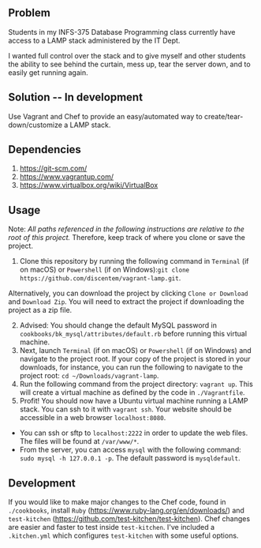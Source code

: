 ## Problem

Students in my INFS-375 Database Programming class currently have access to a LAMP stack administered by the IT Dept.

I wanted full control over the stack and to give myself and other students the ability to see behind the curtain, mess up, tear the server down, and to easily get running again.

## Solution -- In development

Use Vagrant and Chef to provide an easy/automated way to create/tear-down/customize a LAMP stack.

## Dependencies
1. https://git-scm.com/
2. https://www.vagrantup.com/
3. https://www.virtualbox.org/wiki/VirtualBox

## Usage
Note: *All paths referenced in the following instructions are relative to the root of this project.* Therefore, keep track of where you clone or save the project.

1. Clone this repository by running the following command in `Terminal` (if on macOS) or `Powershell` (if on Windows):`git clone https://github.com/discentem/vagrant-lamp.git`.

Alternatively, you can download the project by clicking `Clone or Download` and `Download Zip`. You will need to extract the project if downloading the project as a zip file.

2. Advised: You should change the default MySQL password in `cookbooks/bk_mysql/attributes/default.rb` before running this virtual machine.
3. Next, launch `Terminal` (if on macOS) or `Powershell` (if on Windows) and navigate to the project root. If your copy of the project is stored in your downloads, for instance, you can run the following to navigate to the project root: `cd ~/Downloads/vagrant-lamp`.
4. Run the following command from the project directory: `vagrant up`. This will create a virtual machine as defined by the code in `./Vagrantfile`.
5. Profit! You should now have a Ubuntu virtual machine running a LAMP stack. You can ssh to it with `vagrant ssh`. Your website should be accessible in a web browser `localhost:8080`.

- You can ssh or sftp to `localhost:2222` in order to update the web files. The files will be found at `/var/www/*`.
- From the server, you can access `mysql` with the following command: `sudo mysql -h 127.0.0.1 -p`. The default password is `mysqldefault`.

## Development

If you would like to make major changes to the Chef code, found in `./cookbooks`, install `Ruby` (https://www.ruby-lang.org/en/downloads/) and `test-kitchen` (https://github.com/test-kitchen/test-kitchen). Chef changes are easier and faster to test inside `test-kitchen`. I've included a `.kitchen.yml` which configures `test-kitchen` with some useful options.
